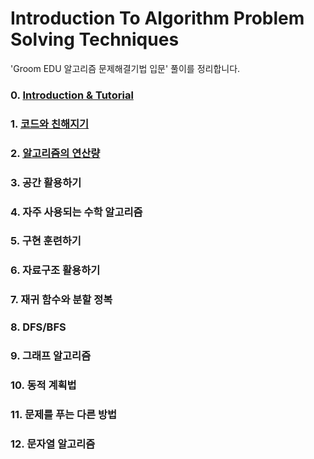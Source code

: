 # Introduction To Algorithm Problem Solving Techniques
'Groom EDU 알고리즘 문제해결기법 입문' 풀이를 정리합니다.

### 0. [Introduction & Tutorial](Chapter00)
### 1. [코드와 친해지기](Chapter01)
### 2. [알고리즘의 연산량](Chapter02)
### 3. 공간 활용하기
### 4. 자주 사용되는 수학 알고리즘
### 5. 구현 훈련하기
### 6. 자료구조 활용하기
### 7. 재귀 함수와 분할 정복
### 8. DFS/BFS
### 9. 그래프 알고리즘
### 10. 동적 계획법
### 11. 문제를 푸는 다른 방법
### 12. 문자열 알고리즘
